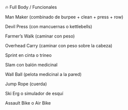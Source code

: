 🔥 Full Body / Funcionales

Man Maker (combinado de burpee + clean + press + row)

Devil Press (con mancuernas o kettlebells)

Farmer’s Walk (caminar con peso)

Overhead Carry (caminar con peso sobre la cabeza)

Sprint en cinta o trineo

Slam con balón medicinal

Wall Ball (pelota medicinal a la pared)

Jump Rope (cuerda)

Ski Erg o simulador de esquí

Assault Bike o Air Bike
